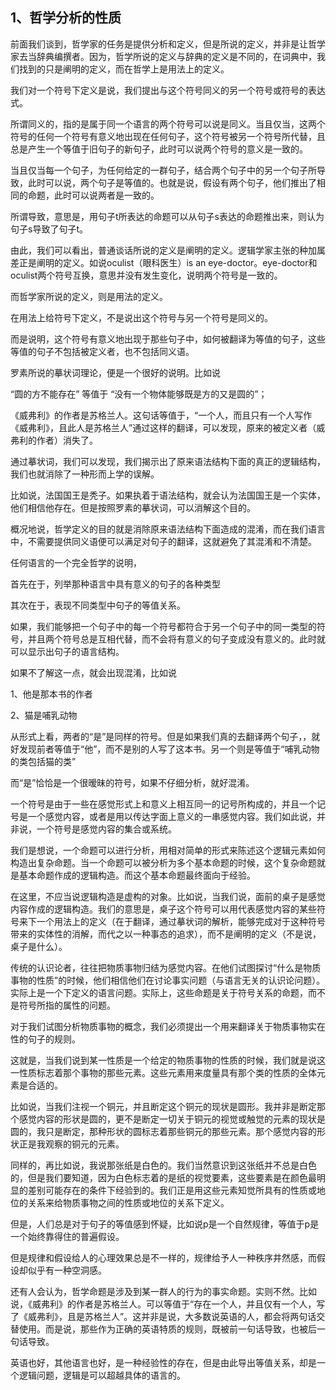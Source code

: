 <h2>1、哲学分析的性质</h2><p>前面我们谈到，哲学家的任务是提供分析和定义，但是所说的定义，并非是让哲学家去当辞典编撰者。因为，哲学所说的定义与辞典的定义是不同的，在词典中，我们找到的只是阐明的定义，而在哲学上是用法上的定义。</p><p>我们对一个符号下定义是说，我们提出与这个符号同义的另一个符号或符号的表达式。</p><p>所谓同义的，指的是属于同一个语言的两个符号可以说是同义。当且仅当，这两个符号的任何一个符号有意义地出现在任何句子，这个符号被另一个符号所代替，且总是产生一个等值于旧句子的新句子，此时可以说两个符号的意义是一致的。</p><p>当且仅当每一个句子，为任何给定的一群句子，结合两个句子中的另一个句子所导致，此时可以说，两个句子是等值的。也就是说，假设有两个句子，他们推出了相同的命题，此时可以说两者是一致的。</p><p>所谓导致，意思是，用句子t所表达的命题可以从句子s表达的命题推出来，则认为句子s导致了句子t。</p><p>由此，我们可以看出，普通谈话所说的定义是阐明的定义。逻辑学家主张的种加属差正是阐明的定义。如说oculist（眼科医生）is an eye-doctor。eye-doctor和oculist两个符号互换，意思并没有发生变化，说明两个符号是一致的。</p><p>而哲学家所说的定义，则是用法的定义。</p><p>在用法上给符号下定义，不是说出这个符号与另一个符号是同义的。</p><p>而是说明，这个符号有意义地出现于那些句子中，如何被翻译为等值的句子，这些等值的句子不包括被定义者，也不包括同义语。</p><p>罗素所说的摹状词理论，便是一个很好的说明。比如说</p><p>“圆的方不能存在” 等值于 “没有一个物体能够既是方的又是圆的”；</p><p>《威弗利》的作者是苏格兰人。这句话等值于，“一个人，而且只有一个人写作《威弗利》，且此人是苏格兰人”通过这样的翻译，可以发现，原来的被定义者（威弗利的作者）消失了。</p><p>通过摹状词，我们可以发现，我们揭示出了原来语法结构下面的真正的逻辑结构，我们也就消除了一种形而上学的误解。</p><p>比如说，法国国王是秃子。如果执着于语法结构，就会认为法国国王是一个实体，他们相信他存在。但是按照罗素的摹状词，可以消解这个目的。</p><p>概况地说，哲学定义的目的就是消除原来语法结构下面造成的混淆，而在我们语言中，不需要提供同义语便可以满足对句子的翻译，这就避免了其混淆和不清楚。</p><p>任何语言的一个完全哲学的说明，</p><p>首先在于，列举那种语言中具有意义的句子的各种类型</p><p>其次在于，表现不同类型中句子的等值关系。</p><p>如果，我们能够把一个句子中的每一个符号都符合于另一个句子中的同一类型的符号，并且两个符号总是互相代替，而不会将有意义的句子变成没有意义的。此时就可以显示出句子的语言结构。</p><p>如果不了解这一点，就会出现混淆，比如说</p><p>1、他是那本书的作者</p><p>2、猫是哺乳动物</p><p>从形式上看，两者的“是”是同样的符号。但是如果我们真的去翻译两个句子，，就好发现前者等值于“他”，而不是别的人写了这本书。另一个则是等值于“哺乳动物的类包括猫的类”</p><p>而“是”恰恰是一个很暧昧的符号，如果不仔细分析，就好混淆。</p><p>一个符号是由于一些在感觉形式上和意义上相互同一的记号所构成的，并且一个记号是一个感觉内容，或者是用以传达字面上意义的一串感觉内容。我们如此说，并非说，一个符号是感觉内容的集合或系统。</p><p>我们是想说，一个命题可以进行分析，用相对简单的形式来陈述这个逻辑元素如何构造出复杂命题。当一个命题可以被分析为多个基本命题的时候，这个复杂命题就是基本命题作成的逻辑构造。而这个基本命题最终面向于经验。</p><p>在这里，不应当说逻辑构造是虚构的对象。比如说，当我们说，面前的桌子是感觉内容作成的逻辑构造。我们的意思是，桌子这个符号可以用代表感觉内容的某些符号来下一个用法上的定义（在于翻译，通过摹状词的解析，能够完成对于这种符号带来的实体性的消解，而代之以一种事态的追求），而不是阐明的定义（不是说，桌子是什么）。</p><p>传统的认识论者，往往把物质事物归结为感觉内容。在他们试图探讨“什么是物质事物的性质”的时候，他们相信他们在讨论事实问题（与语言无关的认识论问题）。实际上是一个下定义的语言问题。实际上，这些命题是关于符号关系的命题，而不是符号所指的属性的问题。</p><p>对于我们试图分析物质事物的概念，我们必须提出一个用来翻译关于物质事物实在性的句子的规则。</p><p>这就是，当我们说到某一性质是一个给定的物质事物的性质的时候，我们就是说这一性质标志着那个事物的那些元素。这些元素用来度量具有那个类的性质的全体元素是合适的。</p><p>比如说，当我们注视一个铜元，并且断定这个铜元的现状是圆形。我并非是断定那个感觉内容的形状是圆的，更不是断定一切关于铜元的视觉或触觉的元素的现状是圆的，我只是断定，那种形状的圆标志着那些铜元的那些元素。那个感觉内容的形状正是我观察的铜元的元素。</p><p>同样的，再比如说，我说那张纸是白色的。我们当然意识到这张纸并不总是白色的，但是我们要知道，因为白色标志着的是纸的视觉要素，这些要素是在颜色最明显的差别可能存在的条件下经验到的。我们正是用这些元素知觉所具有的性质或地位的关系来给物质事物之间的性质或地位的关系下定义。</p><p>但是，人们总是对于句子的等值感到怀疑，比如说p是一个自然规律，等值于p是一个始终靠得住的普遍假设。</p><p>但是规律和假设给人的心理效果总是不一样的，规律给予人一种秩序井然感，而假设却似乎有一种空洞感。</p><p>还有人会认为，哲学命题是涉及到某一群人的行为的事实命题。实则不然。比如说，《威弗利》的作者是苏格兰人。可以等值于“存在一个人，并且仅有一个人，写了《威弗利》，且是苏格兰人”。这并非是说，大多数说英语的人，都会将两句话交替使用。而是说，那些作为正确的英语特质的规则，既被前一句话导致，也被后一句话导致。</p><p>英语也好，其他语言也好，是一种经验性的存在，但是由此导出等值关系，却是一个逻辑问题，逻辑是可以超越具体的语言的。</p><p></p>